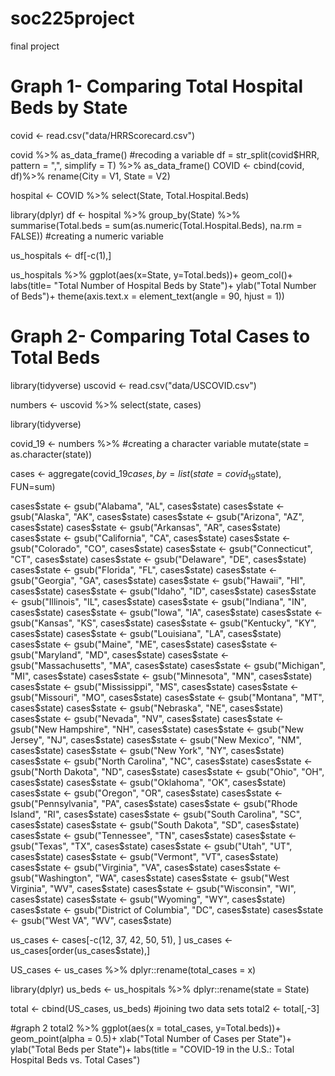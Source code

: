 # soc225project
final project

# Graph 1- Comparing Total Hospital Beds by State
covid <- read.csv("data/HRRScorecard.csv")

covid %>% as_data_frame() #recoding a variable
df = str_split(covid$HRR, pattern = ",", simplify = T) %>% as_data_frame()
COVID <- cbind(covid, df)%>%
 rename(City = V1,
         State = V2)
  

hospital <- COVID %>%
  select(State, Total.Hospital.Beds)
  

library(dplyr)
df <- hospital %>% 
  group_by(State) %>% 
  summarise(Total.beds = sum(as.numeric(Total.Hospital.Beds), na.rm = FALSE)) #creating a numeric variable
  
us_hospitals <- df[-c(1),]


us_hospitals %>%
  ggplot(aes(x=State, y=Total.beds))+
  geom_col()+
  labs(title= "Total Number of Hospital Beds by State")+
  ylab("Total Number of Beds")+
  theme(axis.text.x = element_text(angle = 90, hjust = 1))
  
  # Graph 2- Comparing Total Cases to Total Beds
  library(tidyverse)
uscovid <- read.csv("data/USCOVID.csv")

numbers <- uscovid %>%
  select(state, cases)

library(tidyverse)

covid_19 <- numbers %>%  #creating a character variable
  mutate(state = as.character(state))


cases <- aggregate(covid_19$cases, by=list(state=covid_19$state), FUN=sum)

cases$state <- gsub("Alabama", "AL", cases$state)
cases$state <- gsub("Alaska", "AK", cases$state)
cases$state <- gsub("Arizona", "AZ", cases$state)
cases$state <- gsub("Arkansas", "AR", cases$state)
cases$state <- gsub("California", "CA", cases$state)
cases$state <- gsub("Colorado", "CO", cases$state)
cases$state <- gsub("Connecticut", "CT", cases$state)
cases$state <- gsub("Delaware", "DE", cases$state)
cases$state <- gsub("Florida", "FL", cases$state)
cases$state <- gsub("Georgia", "GA", cases$state)
cases$state <- gsub("Hawaii", "HI", cases$state)
cases$state <- gsub("Idaho", "ID", cases$state)
cases$state <- gsub("Illinois", "IL", cases$state)
cases$state <- gsub("Indiana", "IN", cases$state)
cases$state <- gsub("Iowa", "IA", cases$state)
cases$state <- gsub("Kansas", "KS", cases$state)
cases$state <- gsub("Kentucky", "KY", cases$state)
cases$state <- gsub("Louisiana", "LA", cases$state)
cases$state <- gsub("Maine", "ME", cases$state)
cases$state <- gsub("Maryland", "MD", cases$state)
cases$state <- gsub("Massachusetts", "MA", cases$state)
cases$state <- gsub("Michigan", "MI", cases$state)
cases$state <- gsub("Minnesota", "MN", cases$state)
cases$state <- gsub("Mississippi", "MS", cases$state)
cases$state <- gsub("Missouri", "MO", cases$state)
cases$state <- gsub("Montana", "MT", cases$state)
cases$state <- gsub("Nebraska", "NE", cases$state)
cases$state <- gsub("Nevada", "NV", cases$state)
cases$state <- gsub("New Hampshire", "NH", cases$state)
cases$state <- gsub("New Jersey", "NJ", cases$state)
cases$state <- gsub("New Mexico", "NM", cases$state)
cases$state <- gsub("New York", "NY", cases$state)
cases$state <- gsub("North Carolina", "NC", cases$state)
cases$state <- gsub("North Dakota", "ND", cases$state)
cases$state <- gsub("Ohio", "OH", cases$state)
cases$state <- gsub("Oklahoma", "OK", cases$state)
cases$state <- gsub("Oregon", "OR", cases$state)
cases$state <- gsub("Pennsylvania", "PA", cases$state)
cases$state <- gsub("Rhode Island", "RI", cases$state)
cases$state <- gsub("South Carolina", "SC", cases$state)
cases$state <- gsub("South Dakota", "SD", cases$state)
cases$state <- gsub("Tennessee", "TN", cases$state)
cases$state <- gsub("Texas", "TX", cases$state)
cases$state <- gsub("Utah", "UT", cases$state)
cases$state <- gsub("Vermont", "VT", cases$state)
cases$state <- gsub("Virginia", "VA", cases$state)
cases$state <- gsub("Washington", "WA", cases$state)
cases$state <- gsub("West Virginia", "WV", cases$state)
cases$state <- gsub("Wisconsin", "WI", cases$state)
cases$state <- gsub("Wyoming", "WY", cases$state)
cases$state <- gsub("District of Columbia", "DC", cases$state)
cases$state <- gsub("West VA", "WV", cases$state)

us_cases <- cases[-c(12, 37, 42, 50, 51), ] 
us_cases <- us_cases[order(us_cases$state),]

US_cases <- us_cases %>%
  dplyr::rename(total_cases = x)

library(dplyr)
us_beds <- us_hospitals %>%
  dplyr::rename(state = State)


total <- cbind(US_cases, us_beds) #joining two data sets
total2 <- total[,-3]
  
  #graph 2
total2 %>%
  ggplot(aes(x = total_cases, y=Total.beds))+
  geom_point(alpha = 0.5)+
  xlab("Total Number of Cases per State")+
  ylab("Total Beds per State")+
  labs(title = "COVID-19 in the U.S.: Total Hospital Beds vs. Total Cases")
